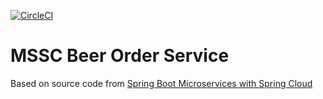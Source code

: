 [![CircleCI](https://circleci.com/gh/griezma/mssc-beer-order-service.svg?style=svg)](https://circleci.com/gh/griezma/mssc-beer-order-service)

# MSSC Beer Order Service

Based on source code from [Spring Boot Microservices with Spring Cloud](https://www.udemy.com/spring-boot-microservices-with-spring-cloud-beginner-to-guru/?couponCode=GIT_HUB2)
